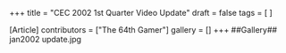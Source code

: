 +++
title = "CEC 2002 1st Quarter Video Update"
draft = false
tags = [ ]

[Article]
contributors = ["The 64th Gamer"]
gallery = []
+++
##Gallery##
<gallery>
jan2002 update.jpg
</gallery>